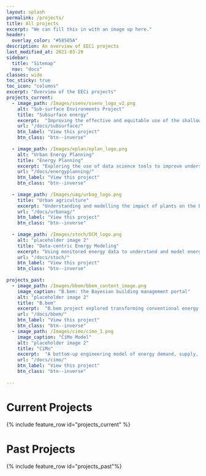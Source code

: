 ```yaml
---
layout: splash
permalink: /projects/
title: All projects
excerpt: "We can fill this in with an image up here."
header:
  overlay_color: "#58585A"
description: An overview of EECi projects
last_modified_at: 2021-03-29
sidebar:
  title: "Sitemap"
  nav: "docs"
classes: wide
toc_sticky: true
toc_icon: "columns"
excerpt: "Overview of the EECi projects"
projects_current:
  - image_path: /Images/ssenv/ssenv_logo_v2.png
    alt: "Sub-surface Environments Project"
    title: "Subsurface energy"
    excerpt:  "Improving the effective and equitable use of the shallow subsurface as a thermal resource by combining data and modelling."
    url: "/docs/subsurface/"
    btn_label: "View this project"
    btn_class: "btn--inverse"
    
  - image_path: /Images/eplan/eplan_logo.png
    alt: "Urban Energy Planning"
    title: "Energy Planning"
    excerpt: "Exploring the use of data science tools to improve understanding and modelling of urban energy use."
    url: "/docs/energyplanning/"
    btn_label: "View this project"
    btn_class: "btn--inverse"
    
  - image_path: /Images/uag/urbag_logo.png
    title: "Urban agriculture"
    excerpt: "Understanding and modelling the impact of plants on the built environment including greenhouses and building-integrated agriculture"
    url: "/docs/urbanag/"
    btn_label: "View this project"
    btn_class: "btn--inverse"
    
  - image_path: /Images/stoch/DCM_logo.png
    alt: "placeholder image 2"
    title: "Data-centric Energy Modeling"
    excerpt: "Using monitored energy data to understand and model energy demand across diverse spatial and temporal scales"
    url: "/docs/stoch/"
    btn_label: "View this project"
    btn_class: "btn--inverse"
    
projects_past:
  - image_path: /Images/bbem/bbem_content_image.png
    image_caption: "B.bem: the Bayesian building management portal"
    alt: "placeholder image 2"
    title: "B.bem"
    excerpt:  "B.bem project explored transforming conventional energy analysis processes to support the future energy management of existing non-domesting buildings"
    url: "/docs/bbem/"
    btn_label: "View this project"
    btn_class: "btn--inverse"
  - image_path: /Images/cimo/cimo_1.png
    image_caption: "CiMo Model"
    alt: "placeholder image 2"
    title: "CiMo"
    excerpt:  "A bottom-up engineering model of energy demand, supply, and emissions from buildings and surface transport at the city scale."
    url: "/docs/cimo/"
    btn_label: "View this project"
    btn_class: "btn--inverse"
    
---
```




# Current Projects

{% include feature_row id="projects_current" %}

# Past Projects

{% include feature_row id="projects_past"%}

